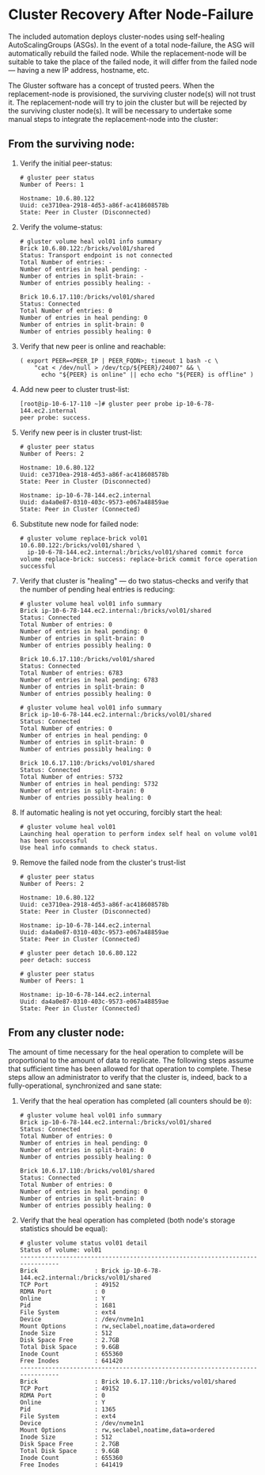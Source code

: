 # Cluster Recovery After Node-Failure

The included automation deploys cluster-nodes using self-healing AutoScalingGroups (ASGs). In the event of a total node-failure, the ASG will automatically rebuild the failed node. While the replacement-node will be suitable to take the place of the failed node, it will differ from the failed node &mdash; having a new IP address, hostname, etc.

The Gluster software has a concept of trusted peers. When the replacement-node is provisioned, the surviving cluster node(s) will not trust it. The replacement-node will try to join the cluster but will be rejected by the surviving cluster node(s). It will be necessary to undertake some manual steps to integrate the replacement-node into the cluster:

## From the surviving node:

1. Verify the initial peer-status:

    ~~~~
    # gluster peer status
    Number of Peers: 1
    
    Hostname: 10.6.80.122
    Uuid: ce3710ea-2918-4d53-a86f-ac418608578b
    State: Peer in Cluster (Disconnected)
    ~~~~

1. Verify the volume-status:

 
    ~~~~
    # gluster volume heal vol01 info summary
    Brick 10.6.80.122:/bricks/vol01/shared
    Status: Transport endpoint is not connected
    Total Number of entries: -
    Number of entries in heal pending: -
    Number of entries in split-brain: -
    Number of entries possibly healing: -
    
    Brick 10.6.17.110:/bricks/vol01/shared
    Status: Connected
    Total Number of entries: 0
    Number of entries in heal pending: 0
    Number of entries in split-brain: 0
    Number of entries possibly healing: 0
    ~~~~

1. Verify that new peer is online and reachable:

    ~~~~
    ( export PEER=<PEER_IP | PEER_FQDN>; timeout 1 bash -c \
        "cat < /dev/null > /dev/tcp/${PEER}/24007" && \
          echo "${PEER} is online" || echo echo "${PEER} is offline" )
    ~~~~

1. Add new peer to cluster trust-list:

    ~~~~
    [root@ip-10-6-17-110 ~]# gluster peer probe ip-10-6-78-144.ec2.internal
    peer probe: success.
    ~~~~

1. Verify new peer is in cluster trust-list:

    ~~~~
    # gluster peer status
    Number of Peers: 2
    
    Hostname: 10.6.80.122
    Uuid: ce3710ea-2918-4d53-a86f-ac418608578b
    State: Peer in Cluster (Disconnected)
    
    Hostname: ip-10-6-78-144.ec2.internal
    Uuid: da4a0e87-0310-403c-9573-e067a48859ae
    State: Peer in Cluster (Connected)
    ~~~~

1. Substitute new node for failed node:

    ~~~~
    # gluster volume replace-brick vol01 10.6.80.122:/bricks/vol01/shared \
      ip-10-6-78-144.ec2.internal:/bricks/vol01/shared commit force
    volume replace-brick: success: replace-brick commit force operation successful
    ~~~~

1. Verify that cluster is "healing" &mdash; do two status-checks and verify that the number of pending heal entries is reducing:

    ~~~~
    # gluster volume heal vol01 info summary
    Brick ip-10-6-78-144.ec2.internal:/bricks/vol01/shared
    Status: Connected
    Total Number of entries: 0
    Number of entries in heal pending: 0
    Number of entries in split-brain: 0
    Number of entries possibly healing: 0
    
    Brick 10.6.17.110:/bricks/vol01/shared
    Status: Connected
    Total Number of entries: 6783
    Number of entries in heal pending: 6783
    Number of entries in split-brain: 0
    Number of entries possibly healing: 0
    
    # gluster volume heal vol01 info summary
    Brick ip-10-6-78-144.ec2.internal:/bricks/vol01/shared
    Status: Connected
    Total Number of entries: 0
    Number of entries in heal pending: 0
    Number of entries in split-brain: 0
    Number of entries possibly healing: 0
    
    Brick 10.6.17.110:/bricks/vol01/shared
    Status: Connected
    Total Number of entries: 5732
    Number of entries in heal pending: 5732
    Number of entries in split-brain: 0
    Number of entries possibly healing: 0
    ~~~~

1. If automatic healing is not yet occuring, forcibly start the heal:

    ~~~~
    # gluster volume heal vol01
    Launching heal operation to perform index self heal on volume vol01 has been successful
    Use heal info commands to check status.
    ~~~~

1. Remove the failed node from the cluster's trust-list

    ~~~~
    # gluster peer status
    Number of Peers: 2
    
    Hostname: 10.6.80.122
    Uuid: ce3710ea-2918-4d53-a86f-ac418608578b
    State: Peer in Cluster (Disconnected)
    
    Hostname: ip-10-6-78-144.ec2.internal
    Uuid: da4a0e87-0310-403c-9573-e067a48859ae
    State: Peer in Cluster (Connected)
    
    # gluster peer detach 10.6.80.122
    peer detach: success
    
    # gluster peer status
    Number of Peers: 1
    
    Hostname: ip-10-6-78-144.ec2.internal
    Uuid: da4a0e87-0310-403c-9573-e067a48859ae
    State: Peer in Cluster (Connected)
    ~~~~

## From any cluster node:

The amount of time necessary for the heal operation to complete will be proportional to the amount of data to replicate. The following steps assume that sufficient time has been allowed for that operation to complete. These steps allow an administrator to verify that the cluster is, indeed, back to a fully-operational, synchronized and sane state:

1. Verify that the heal operation has completed (all counters should be `0`):

    ~~~~
    # gluster volume heal vol01 info summary
    Brick ip-10-6-78-144.ec2.internal:/bricks/vol01/shared
    Status: Connected
    Total Number of entries: 0
    Number of entries in heal pending: 0
    Number of entries in split-brain: 0
    Number of entries possibly healing: 0
    
    Brick 10.6.17.110:/bricks/vol01/shared
    Status: Connected
    Total Number of entries: 0
    Number of entries in heal pending: 0
    Number of entries in split-brain: 0
    Number of entries possibly healing: 0
    ~~~~

1. Verify that the heal operation has completed (both node's storage statistics should be equal):

    ~~~~
    # gluster volume status vol01 detail
    Status of volume: vol01
    ------------------------------------------------------------------------------
    Brick                : Brick ip-10-6-78-144.ec2.internal:/bricks/vol01/shared
    TCP Port             : 49152
    RDMA Port            : 0
    Online               : Y
    Pid                  : 1681
    File System          : ext4
    Device               : /dev/nvme1n1
    Mount Options        : rw,seclabel,noatime,data=ordered
    Inode Size           : 512
    Disk Space Free      : 2.7GB
    Total Disk Space     : 9.6GB
    Inode Count          : 655360
    Free Inodes          : 641420
    ------------------------------------------------------------------------------
    Brick                : Brick 10.6.17.110:/bricks/vol01/shared
    TCP Port             : 49152
    RDMA Port            : 0
    Online               : Y
    Pid                  : 1365
    File System          : ext4
    Device               : /dev/nvme1n1
    Mount Options        : rw,seclabel,noatime,data=ordered
    Inode Size           : 512
    Disk Space Free      : 2.7GB
    Total Disk Space     : 9.6GB
    Inode Count          : 655360
    Free Inodes          : 641419
    ~~~~
